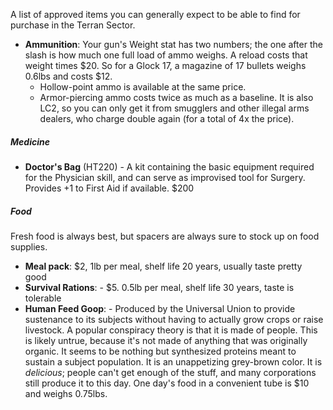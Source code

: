 A list of approved items you can generally expect to be able to find for purchase in the Terran Sector.

- **Ammunition**: Your gun's Weight stat has two numbers; the one after the slash is how much one full load of ammo weighs. A reload costs that weight times \$20. So for a Glock 17, a magazine of 17 bullets weighs 0.6lbs and costs \$12.
	- Hollow-point ammo is available at the same price.
	- Armor-piercing ammo costs twice as much as a baseline. It is also LC2, so you can only get it from smugglers and other illegal arms dealers, who charge double again (for a total of 4x the price).

##### Medicine
- **Doctor's Bag** (HT220) - A kit containing the basic equipment required for the Physician skill, and can serve as improvised tool for Surgery. Provides +1 to First Aid if available. $200

##### Food
Fresh food is always best, but spacers are always sure to stock up on food supplies.
- **Meal pack**: \$2, 1lb per meal, shelf life 20 years, usually taste pretty good
- **Survival Rations**: - \$5. 0.5lb per meal, shelf life 30 years, taste is tolerable
- **Human Feed Goop**: - Produced by the Universal Union to provide sustenance to its subjects without having to actually grow crops or raise livestock. A popular conspiracy theory is that it is made of people. This is likely untrue, because it's not made of anything that was originally organic. It seems to be nothing but synthesized proteins meant to sustain a subject population. It is an unappetizing grey-brown color. It is *delicious*; people can't get enough of the stuff, and many corporations still produce it to this day. One day's food in a convenient tube is \$10 and weighs 0.75lbs.
